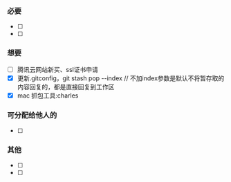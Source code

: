 ### 必要

- [ ] 
- [ ] 

### 想要

- [ ] 腾讯云网站新买、ssl证书申请
- [x] 更新.gitconfig，git stash pop --index // 不加index参数是默认不将暂存取的内容回复的，都是直接回复到工作区
- [x] mac 抓包工具:charles

### 可分配给他人的

- [ ] 

### 其他

- [ ] 
- [ ] 

